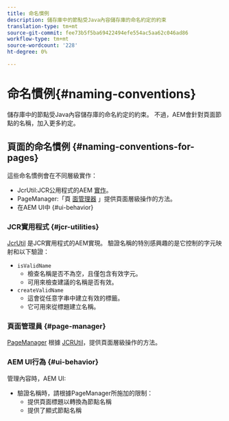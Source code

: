 ```yaml
---
title: 命名慣例
description: 儲存庫中的節點受Java內容儲存庫的命名約定的約束
translation-type: tm+mt
source-git-commit: fee73b5f5ba69422494efe554ac5aa62c046ad86
workflow-type: tm+mt
source-wordcount: '228'
ht-degree: 0%

---
```



# 命名慣例{#naming-conventions}

儲存庫中的節點受Java內容儲存庫的命名約定的約束。 不過，AEM會針對頁面節點的名稱，加入更多約定。

## 頁面的命名慣例 {#naming-conventions-for-pages}

這些命名慣例會在不同層級實作：

* JcrUtil:JCR公用程式的AEM [實作](#jcr-utilities)。
* PageManager:「頁 [面管理器](#page-manager) 」提供頁面層級操作的方法。
* 在AEM UI中 {#ui-behavior}

### JCR實用程式 {#jcr-utilities}

[JcrUtil](https://helpx.adobe.com/experience-manager/6-5/sites/developing/using/reference-materials/javadoc/index.html?com/day/cq/commons/jcr/JcrUtil.html) 是JCR實用程式的AEM實現。 驗證名稱的特別感興趣的是它控制的字元映射和以下驗證：

* `isValidName`
   * 檢查名稱是否不為空，且僅包含有效字元。
   * 可用來檢查建議的名稱是否有效。
* `createValidName`
   * 這會從任意字串中建立有效的標籤。
   * 它可用來從標題建立名稱。

### 頁面管理員 {#page-manager}

[PageManager](https://helpx.adobe.com/experience-manager/6-5/sites/developing/using/reference-materials/javadoc/com/day/cq/wcm/api/PageManager.html) 根據 [JCRUtil](#jcr-utilities)，提供頁面層級操作的方法。

### AEM UI行為 {#ui-behavior}

管理內容時，AEM UI:

* 驗證名稱時，請根據PageManager所施加的限制：
   * 提供頁面標題以轉換為節點名稱
   * 提供了顯式節點名稱
